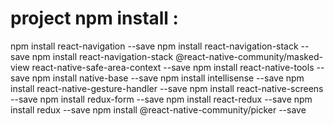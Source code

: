 # project npm install :
npm install react-navigation --save
npm install react-navigation-stack --save
npm install react-navigation-stack @react-native-community/masked-view react-native-safe-area-context --save
npm install react-native-tools --save
npm install native-base --save
npm install intellisense --save
npm install react-native-gesture-handler --save
npm install react-native-screens --save
npm install redux-form --save
npm install react-redux --save
npm install redux --save
npm install @react-native-community/picker --save
